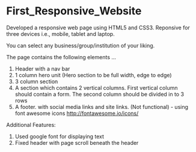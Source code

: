 # First_Responsive_Website

Developed a responsive web page using HTML5 and CSS3. Reponsive for three devices i.e., mobile, tablet and laptop.

You can select any business/group/institution of your liking.

The page contains the following elements ...

1. Header with a nav bar
2. 1 column hero unit (Hero section to be full width, edge to edge)
3. 3 column section
4. A section which contains 2 vertical columns. First vertical column should contain a form. The second column  should be divided in to 3 rows 
5. A footer. with social media links and site links. (Not functional) - using font awesome icons http://fontawesome.io/icons/

Additional Features: 
1. Used google font for displaying text
2. Fixed header with page scroll beneath the header



 


